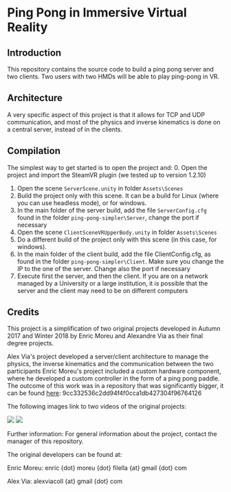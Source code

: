 




# Ping Pong in Immersive Virtual Reality

## Introduction
This repository contains the source code to build a ping pong server and two clients.
Two users with two HMDs will be able to play ping-pong in VR.

## Architecture

A very specific aspect of this project is that it allows for TCP and UDP communication, 
and most of the physics and inverse kinematics is done on a central server, instead of in the clients.

## Compilation

The simplest way to get started is to open the project and:
0. Open the project and import the SteamVR plugin (we tested up to version 1.2.10)
1. Open the scene `ServerScene.unity` in folder `Assets\Scenes`
2. Build the project only with this scene. It can be a build for Linux (where you can use headless mode), or for windows.
3. In the main folder of the server build, add the file `ServerConfig.cfg` found in the folder `ping-pong-simpler\Server`, change the port if necessary
4. Open the scene `ClientSceneVRUpperBody.unity` in folder `Assets\Scenes`
5. Do a different build of the project only with this scene (in this case, for windows).
6. In the main folder of the client build, add the file ClientConfig.cfg, as found in the folder `ping-pong-simpler\Client`. Make sure you change the IP to the one of the server. Change also the port if necessary
7. Execute first the server, and then the client. If you are on a network managed by a University or a large institution, it is possible that the server and the client may need to be on different computers

## Credits

This project is a simplification of two original projects developed in Autumn 2017 and Winter 2018 by Enric Moreu and Alexandre Via 
as their final degree projects.


Alex Via's project developed a server/client architecture to manage the physics, the inverse kinematics and the communication between the two participants
Enric Moreu's project included a custom hardware component, where he developed a custom controller in the form of a ping pong paddle.
The outcome of this work was in a repository that was significantly bigger, it can be found [here](https://github.com/joanllobera/ping-pong/tree/9cc332536c2dd94f4f0cca1db427304f96764126): 
9cc332536c2dd94f4f0cca1db427304f96764126


The following images link to two videos of the original projects:

[![](http://img.youtube.com/vi/judXWQkDd5E/0.jpg)](http://www.youtube.com/watch?v=judXWQkDd5E "ping pong with IK")
[![](http://img.youtube.com/vi/QxPiP0HnYJk/0.jpg)](http://www.youtube.com/watch?v=QxPiP0HnYJk "ping pong HDK")

Further information:
For general information about the project, contact the manager of this repository.

The original developers can be found at:

Enric Moreu:	enric {dot} moreu {dot} filella {at} gmail {dot} com

Alex Via:  alexviacoll {at} gmail {dot} com
